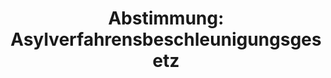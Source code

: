 ---
abstimmung:
  abstimmung: 1
  bundestagssitzung: 130
  datum: 15. Oktober 2015
  legislaturperiode: 18
categories:
- Inneres
data:
- title: Abstimmungsergebnis 20151015_1-data.pdf
  url: /res/abstimmungsliste/20151015_1-data.pdf
- title: Abstimmungsergebnis 20151015_1_xls-data.csv
  url: /res/abstimmungsliste/csv/20151015_1_xls-data.csv
documents:
- local: /res/abstimmungsdaten/018-130-01/1806185.pdf
  title: Drucksache 18/06185.pdf
  url: http://dip21.bundestag.de/dip21/btd/18/061/1806185.pdf
- local: /res/abstimmungsdaten/018-130-01/1806386.pdf
  title: Drucksache 18/06386.pdf
  url: http://dip21.bundestag.de/dip21/btd/18/063/1806386.pdf
ergebnis:
  cdu/csu:
    enthaltung: 0
    gesamt: 310
    ja: 301
    nein: 0
    nichtabgegeben: 9
    ungueltig: 0
  die.linke:
    enthaltung: 0
    gesamt: 64
    ja: 0
    nein: 57
    nichtabgegeben: 7
    ungueltig: 0
  file: 20151015_1_xls-data.csv
  gruenen:
    enthaltung: 0
    gesamt: 63
    ja: 1
    nein: 58
    nichtabgegeben: 4
    ungueltig: 0
  spd:
    enthaltung: 5
    gesamt: 193
    ja: 175
    nein: 1
    nichtabgegeben: 12
    ungueltig: 0
layout: abstimmung
links:
- title: https://www.bundestag.de/parlament/plenum/abstimmung/abstimmung?id=367
  url: https://www.bundestag.de/parlament/plenum/abstimmung/abstimmung?id=367
- title: http://www.abgeordnetenwatch.de/verschaerfung_des_asylrechts_asylpaket_i-1105-766.html
  url: http://www.abgeordnetenwatch.de/verschaerfung_des_asylrechts_asylpaket_i-1105-766.html
preview: 'Deutscher Bundestag


  130. Sitzung des Deutschen Bundestages

  am Donnerstag, 15.Oktober 2015


  Endgültiges Ergebnis der Namentlichen Abstimmung Nr. 1


  Gesetzentwurf der Fraktionen der CDU/CSU und SPD

  Entwurf eines Asylverfahrensbeschleunigungsgesetzes

  hier: Artikel 1 Nummer 15, 16 und 19 des Gesetzentwurfs in der Ausschussfassung

  (Änderung der §§ 47,48 und 59a des Asylverfahrensgesetzes)

  - Drucksachen 18/6185 und 18/6386 -


  Abgegebene Stimmen insgesamt:


  598


  Nicht abgegebene Stimmen:

  Ja-Stimmen:


  32

  477


  Nein-Stimmen:


  116


  Enthaltungen:


  5


  Ungültige:


  0


  Berlin, den 15.10.2015


  Beginn: 12:40

  Ende: 12:43

  '
tags:
- Asyl
- Bleiberecht
- Integration
title: 'Abstimmung: Asylverfahrensbeschleunigungsgesetz'
---